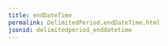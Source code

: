 ```yaml
---
title: endDateTime
permalink: DelimitedPeriod.endDateTime.html
jsonid: delimitedperiod_enddatetime
---
```

